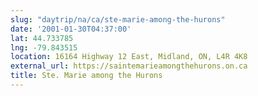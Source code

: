 ```yaml
---
slug: "daytrip/na/ca/ste-marie-among-the-hurons"
date: '2001-01-30T04:37:00'
lat: 44.733785
lng: -79.843515
location: 16164 Highway 12 East, Midland, ON, L4R 4K8
external_url: https://saintemarieamongthehurons.on.ca
title: Ste. Marie among the Hurons
---
```



